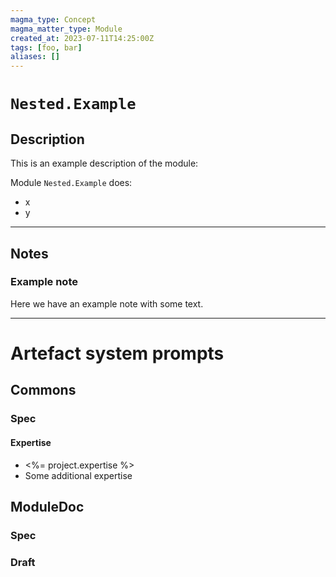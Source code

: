 ```yaml
---
magma_type: Concept
magma_matter_type: Module
created_at: 2023-07-11T14:25:00Z
tags: [foo, bar]
aliases: []
---
```

# `Nested.Example`

## Description

This is an example description of the module:

Module `Nested.Example` does:

- x
- y


---
## Notes

### Example note

Here we have an example note with some text.

---
# Artefact system prompts

## Commons

### Spec

#### Expertise

- <%= project.expertise %>
- Some additional expertise


## ModuleDoc

### Spec

### Draft

<!--
A comment ...
-->
